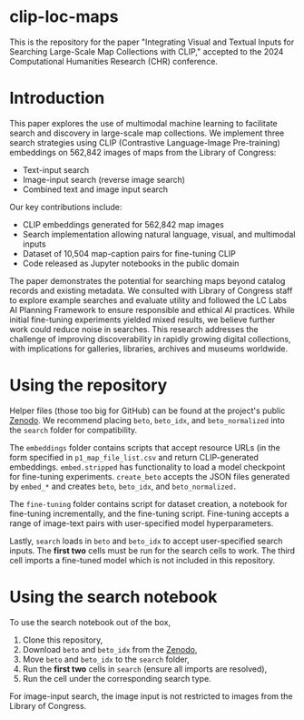 # clip-loc-maps
This is the repository for the paper "Integrating Visual and Textual Inputs for Searching Large-Scale Map Collections with CLIP," accepted to the 2024 Computational Humanities Research (CHR) conference.

# Introduction
This paper explores the use of multimodal machine learning to facilitate search and discovery in large-scale map collections. We implement three search strategies using CLIP (Contrastive Language-Image Pre-training) embeddings on 562,842 images of maps from the Library of Congress:

- Text-input search
- Image-input search (reverse image search)
- Combined text and image input search

Our key contributions include:

- CLIP embeddings generated for 562,842 map images
- Search implementation allowing natural language, visual, and multimodal inputs
- Dataset of 10,504 map-caption pairs for fine-tuning CLIP
- Code released as Jupyter notebooks in the public domain

The paper demonstrates the potential for searching maps beyond catalog records and existing metadata. We consulted with Library of Congress staff to explore example searches and evaluate utility and followed the LC Labs AI Planning Framework to ensure responsible and ethical AI practices.
While initial fine-tuning experiments yielded mixed results, we believe further work could reduce noise in searches. 
This research addresses the challenge of improving discoverability in rapidly growing digital collections, with implications for galleries, libraries, archives and museums worldwide.

# Using the repository

Helper files (those too big for GitHub) can be found at the project's public [Zenodo](https://zenodo.org/records/11538437?preview=1&token=eyJhbGciOiJIUzUxMiJ9.eyJpZCI6IjFmOTY0ZTkxLTI4MTMtNDcwZS1iZDlkLTE3MzI0N2UwZjBhOSIsImRhdGEiOnt9LCJyYW5kb20iOiJmY2I1ZDhiMTdiZjdhZGQ4NGExZmYwYTU0ZWQ5NWEwYyJ9.0UTJ1hiE82QAINiushqIYy5YVmT5Af40XCVJxEc63Eppapa5SK1L_kuGkYx4f_OBQoZ5MHdY2Z27QDyCPXYrbQ). We recommend placing `beto`, `beto_idx`, and `beto_normalized` into the `search` folder for compatibility.

The `embeddings` folder contains scripts that accept resource URLs (in the form specified in `p1_map_file_list.csv` and return CLIP-generated embeddings. `embed.stripped` has functionality to load a model checkpoint for fine-tuning experiments. `create_beto` accepts the JSON files generated by `embed_*` and creates `beto`, `beto_idx`, and `beto_normalized.`

The `fine-tuning` folder contains script for dataset creation, a notebook for fine-tuning incrementally, and the fine-tuning script. Fine-tuning accepts a range of image-text pairs with user-specified model hyperparameters.

Lastly, `search` loads in `beto` and `beto_idx` to accept user-specified search inputs. The **first two** cells must be run for the search cells to work. The third cell imports a fine-tuned model which is not included in this repository.

# Using the search notebook

To use the search notebook out of the box, 
1. Clone this repository,
2. Download `beto` and `beto_idx` from the [Zenodo](https://zenodo.org/records/11538437?preview=1&token=eyJhbGciOiJIUzUxMiJ9.eyJpZCI6IjFmOTY0ZTkxLTI4MTMtNDcwZS1iZDlkLTE3MzI0N2UwZjBhOSIsImRhdGEiOnt9LCJyYW5kb20iOiJmY2I1ZDhiMTdiZjdhZGQ4NGExZmYwYTU0ZWQ5NWEwYyJ9.0UTJ1hiE82QAINiushqIYy5YVmT5Af40XCVJxEc63Eppapa5SK1L_kuGkYx4f_OBQoZ5MHdY2Z27QDyCPXYrbQ),
3. Move `beto` and `beto_idx` to the `search` folder,
4. Run the **first two** cells in `search` (ensure all imports are resolved),
5. Run the cell under the corresponding search type.

For image-input search, the image input is not restricted to images from the Library of Congress. 
